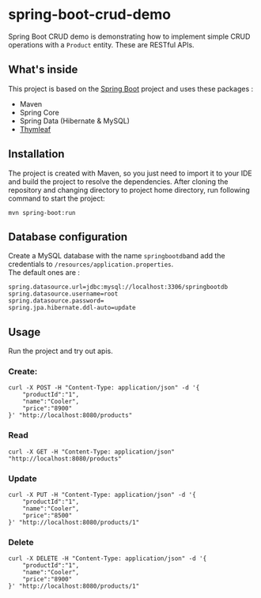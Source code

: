 # spring-boot-crud-demo

Spring Boot CRUD demo is demonstrating how to implement simple CRUD operations with a `Product` entity.
These are RESTful APIs.

## What's inside 
This project is based on the [Spring Boot](http://projects.spring.io/spring-boot/) project and uses these packages :
- Maven
- Spring Core
- Spring Data (Hibernate & MySQL)
- [Thymleaf](www.thymeleaf.org)

## Installation 
The project is created with Maven, so you just need to import it to your IDE and build the project to resolve the dependencies.
After cloning the repository and changing directory to project home directory, run following command to start the project:

```
mvn spring-boot:run
```

## Database configuration 
Create a MySQL database with the name `springbootdb`and add the credentials to `/resources/application.properties`.  
The default ones are :

```
spring.datasource.url=jdbc:mysql://localhost:3306/springbootdb
spring.datasource.username=root
spring.datasource.password=
spring.jpa.hibernate.ddl-auto=update
```

## Usage 
Run the project and try out apis.

### Create:
```
curl -X POST -H "Content-Type: application/json" -d '{
	"productId":"1",
	"name":"Cooler",
	"price":"8900"
}' "http://localhost:8080/products"
```

### Read
```
curl -X GET -H "Content-Type: application/json" "http://localhost:8080/products"
```

### Update
```
curl -X PUT -H "Content-Type: application/json" -d '{
	"productId":"1",
	"name":"Cooler",
	"price":"8500"
}' "http://localhost:8080/products/1"
```

### Delete
```
curl -X DELETE -H "Content-Type: application/json" -d '{
	"productId":"1",
	"name":"Cooler",
	"price":"8900"
}' "http://localhost:8080/products/1"
```